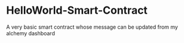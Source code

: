 # HelloWorld-Smart-Contract
A very basic smart contract whose message can be updated from my alchemy dashboard
